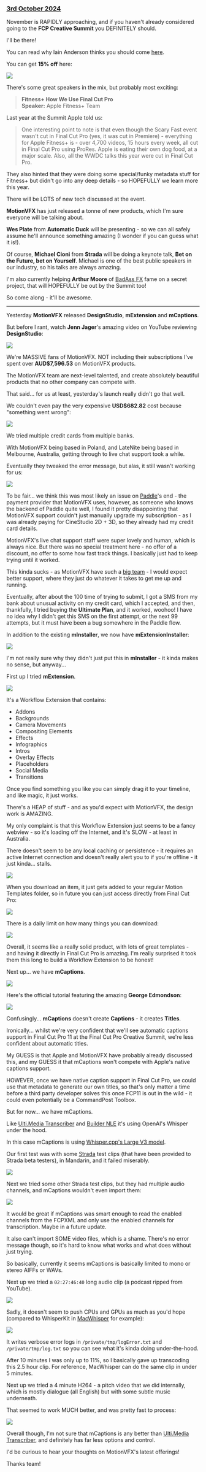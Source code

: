### [3rd October 2024](/news/20241003)

November is RAPIDLY approaching, and if you haven't already considered going to the **FCP Creative Summit** you DEFINITELY should.

I'll be there!

You can read why Iain Anderson thinks you should come [here](/fcp-creative-summit/#why-should-you-go).

You can get **15% off** here:

[![](/static/fcpcs-2024-discount.png)](http://www.eventbrite.com/e/965178022447/?discount=FCPCAFE)

There's some great speakers in the mix, but probably most exciting:

> **Fitness+ How We Use Final Cut Pro**<br />
> **Speaker:** Apple Fitness+ Team

Last year at the Summit Apple told us:

> One interesting point to note is that even though the Scary Fast event wasn't cut in Final Cut Pro (yes, it was cut in Premiere) - everything for Apple Fitness+ is - over 4,700 videos, 15 hours every week, all cut in Final Cut Pro using ProRes. Apple is eating their own dog food, at a major scale. Also, all the WWDC talks this year were cut in Final Cut Pro.

They also hinted that they were doing some special/funky metadata stuff for Fitness+ but didn't go into any deep details - so HOPEFULLY we learn more this year.

There will be LOTS of new tech discussed at the event.

**MotionVFX** has just released a tonne of new products, which I'm sure everyone will be talking about.

**Wes Plate** from **Automatic Duck** will be presenting - so we can all safely assume he'll announce something amazing (I wonder if you can guess what it is!).

Of course, **Michael Cioni** from **Strada** will be doing a keynote talk, **Bet on the Future, bet on Yourself**. Michael is one of the best public speakers in our industry, so his talks are always amazing.

I'm also currently helping **Arthur Moore** of [BadAss FX](https://arthurmoorefx.sellfy.store) fame on a secret project, that will HOPEFULLY be out by the Summit too!

So come along - it'll be awesome.

---

Yesterday **MotionVFX** released **DesignStudio**, **mExtension** and **mCaptions**.

But before I rant, watch **Jenn Jager**'s amazing video on YouTube reviewing **DesignStudio**:

[![](/static/jenn-designstudio-review.jpg)](https://www.youtube.com/watch?v=W819fjZYh_Q)

We're MASSIVE fans of MotionVFX. NOT including their subscriptions I've spent over **AUD$7,596.53** on MotionVFX products.

The MotionVFX team are next-level talented, and create absolutely beautiful products that no other company can compete with.

That said... for us at least, yesterday's launch really didn't go that well.

We couldn't even pay the very expensive **USD$682.82** cost because "something went wrong":

![](/static/motionvfx-launch-01.png)

We tried multiple credit cards from multiple banks.

With MotionVFX being based in Poland, and LateNite being based in Melbourne, Australia, getting through to live chat support took a while.

Eventually they tweaked the error message, but alas, it still wasn't working for us:

![](/static/motionvfx-launch-02.png)

To be fair... we think this was most likely an issue on [Paddle](https://www.paddle.com)'s end - the payment provider that MotionVFX uses, however, as someone who knows the backend of Paddle quite well, I found it pretty disappointing that MotionVFX support couldn't just manually upgrade my subscription - as I was already paying for CineStudio 2D + 3D, so they already had my credit card details.

MotionVFX's live chat support staff were super lovely and human, which is always nice. But there was no special treatment here - no offer of a discount, no offer to some how fast track things. I basically just had to keep trying until it worked.

This kinda sucks - as MotionVFX have such a [big team](https://www.motionvfx.com/about) - I would expect better support, where they just do whatever it takes to get me up and running.

Eventually, after about the 100 time of trying to submit, I got a SMS from my bank about unusual activity on my credit card, which I accepted, and then, thankfully, I tried buying the **Ultimate Plan**, and it worked, woohoo! I have no idea why I didn't get this SMS on the first attempt, or the next 99 attempts, but it must have been a bug somewhere in the Paddle flow.

In addition to the existing **mInstaller**, we now have **mExtensionInstaller**:

![](/static/mextension-installer.png)

I'm not really sure why they didn't just put this in **mInstaller** - it kinda makes no sense, but anyway...

First up I tried **mExtension**.

![](/static/mextension.png)

It's a Workflow Extension that contains:

- Addons
- Backgrounds
- Camera Movements
- Compositing Elements
- Effects
- Infographics
- Intros
- Overlay Effects
- Placeholders
- Social Media
- Transitions

Once you find something you like you can simply drag it to your timeline, and like magic, it just works.

There's a HEAP of stuff - and as you'd expect with MotionVFX, the design work is AMAZING.

My only complaint is that this Workflow Extension just seems to be a fancy webview - so it's loading off the Internet, and it's SLOW - at least in Australia.

There doesn't seem to be any local caching or persistence - it requires an active Internet connection and doesn't really alert you to if you're offline - it just kinda... stalls.

![](/static/mextension-no-internet.png)

When you download an item, it just gets added to your regular Motion Templates folder, so in future you can just access directly from Final Cut Pro:

![](/static/mextension-downloaded.png)

There is a daily limit on how many things you can download:

![](/static/mextension-limit.png)

Overall, it seems like a really solid product, with lots of great templates - and having it directly in Final Cut Pro is amazing. I'm really surprised it took them this long to build a Workflow Extension to be honest!

Next up... we have **mCaptions**.

![](/static/mcaptions.png)

Here's the official tutorial featuring the amazing **George Edmondson**:

[![](/static/mcaption-tutorial.jpg)](https://www.youtube.com/watch?v=8DYbHcQD4bE)

Confusingly... **mCaptions** doesn't create **Captions** - it creates **Titles**.

Ironically... whilst we're very confident that we'll see automatic captions support in Final Cut Pro 11 at the Final Cut Pro Creative Summit, we're less confident about automatic titles.

My GUESS is that Apple and MotionVFX have probably already discussed this, and my GUESS it that mCaptions won't compete with Apple's native captions support.

HOWEVER, once we have native caption support in Final Cut Pro, we could use that metadata to generate our own titles, so that's only matter a time before a third party developer solves this once FCP11 is out in the wild - it could even potentially be a CommandPost Toolbox.

But for now... we have mCaptions.

Like [Ulti.Media Transcriber](/developer-case-studies/transcriber/) and [Builder NLE](/ecosystem/tools/#builder-nle) it's using OpenAI's Whisper under the hood.

In this case mCaptions is using [Whisper.cpp's Large V3 model](https://huggingface.co/ggerganov/whisper.cpp/blob/main/ggml-large-v3.bin).

Our first test was with some [Strada](https://strada.tech) test clips (that have been provided to Strada beta testers), in Mandarin, and it failed miserably.

![](/static/mcaptions-fail.png)

Next we tried some other Strada test clips, but they had multiple audio channels, and mCaptions wouldn't even import them:

![](/static/mcaptions-fail-2.png)

It would be great if mCaptions was smart enough to read the enabled channels from the FCPXML and only use the enabled channels for transcription. Maybe in a future update.

It also can't import SOME video files, which is a shame. There's no error message though, so it's hard to know what works and what does without just trying.

So basically, currently it seems mCaptions is basically limited to mono or stereo AIFFs or WAVs.

Next up we tried a `02:27:46:40` long audio clip (a podcast ripped from YouTube).

![](/static/mcaptions-long-clip.png)

Sadly, it doesn't seem to push CPUs and GPUs as much as you'd hope (compared to WhisperKit in [MacWhisper](https://goodsnooze.gumroad.com/l/macwhisper) for example):

![](/static/mcaptions-processing.png)

It writes verbose error logs in `/private/tmp/logError.txt` and `/private/tmp/log.txt` so you can see what it's kinda doing under-the-hood.

After 10 minutes I was only up to 11%, so I basically gave up transcoding this 2.5 hour clip. For reference, MacWhisper can do the same clip in under 5 minutes.

Next up we tried a 4 minute H264 - a pitch video that we did internally, which is mostly dialogue (all English) but with some subtle music underneath.

That seemed to work MUCH better, and was pretty fast to process:

![](/static/mcaptions-success.png)

Overall though, I'm not sure that mCaptions is any better than [Ulti.Media Transcriber](/developer-case-studies/transcriber/), and definitely has far less options and control.

I'd be curious to hear your thoughts on MotionVFX's latest offerings!

Thanks team!